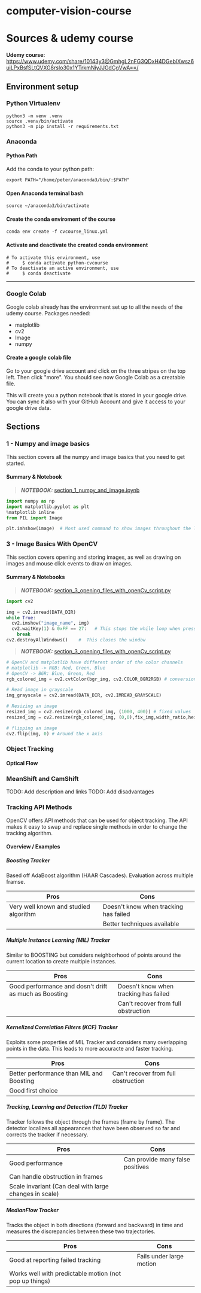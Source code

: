 # computer-vision-course
# Sources & udemy course
<b>Udemy course:</b> https://www.udemy.com/share/10143y3@GmhgL2nFG3QDxH4DGeblXwsz6uiLPxBsfSLtQVXG8rsIo30x1YTrkmNiyJJGdCgVwA==/


## Environment setup
### Python Virtualenv 
```
python3 -m venv .venv
source .venv/bin/activate
python3 -m pip install -r requirements.txt
```

### Anaconda
#### Python Path
Add the conda to your python path:
```
export PATH="/home/peter/anaconda3/bin/:$PATH"
```

#### Open Anaconda terminal bash
```
source ~/anaconda3/bin/activate
```

#### Create the conda enviroment of the course
```
conda env create -f cvcourse_linux.yml
```

#### Activate and deactivate the created conda environment
```
# To activate this environment, use                                             
#     $ conda activate python-cvcourse                                          
# To deactivate an active environment, use                                                   
#     $ conda deactivate   
```
---
### Google Colab
Google colab already has the environment set up to all the needs of the udemy course.
Packages needed:
* matplotlib
* cv2
* Image
* numpy
#### Create a google colab file
Go to your google drive account and click on the three stripes on the top left. Then click "more". You should see now Google Colab as a creatable file.

This will create you a python notebook that is stored in your google drive. You can sync it also with your GitHub Account and give it access to your google drive data.

## Sections
### 1 - Numpy and image basics
This section covers all the numpy and image basics that you need to get started. 
#### Summary & Notebook
> **_NOTEBOOK:_** [section_1_numpy_and_image.ipynb](https://github.com/pkhurt/computer-vision-course/blob/main/section_1_numpy_and_image.ipynb)

```python
import numpy as np
import matplotlib.pyplot as plt
%matplotlib inline
from PIL import Image

plt.imhshow(image)  # Most used command to show images throughout the lectures
```
### 3 - Image Basics With OpenCV
This section covers opening and storing images, as well as drawing on images and mouse click events to draw on images.
#### Summary & Notebooks
> **_NOTEBOOK:_** [section_3_opening_files_with_openCv_script.py](https://github.com/pkhurt/computer-vision-course/blob/main/section_3_opening_files_with_openCv_script.py)
```python
import cv2

img = cv2.imread(DATA_DIR)
while True:
  cv2.imshow("image_name", img)
  cv2.waitKey(1) & 0xFF == 27:   # This stops the while loop when pressing the "esc" key
    break
cv2.destroyAllWindows()    #  This closes the window
```
> **_NOTEBOOK:_** [section_3_opening_files_with_openCv_script.py](https://github.com/pkhurt/computer-vision-course/blob/main/section_3_opening_files_with_openCv_script.py)
```python
# OpenCV and matplotlib have different order of the color channels
# matplotlib -> RGB: Red, Green, Blue
# OpenCV -> BGR: Blue, Green, Red
rgb_colored_img = cv2.cvtColor(bgr_img, cv2.COLOR_BGR2RGB) # conversion between color channels

# Read image in grayscale
img_grayscale = cv2.imread(DATA_DIR, cv2.IMREAD_GRAYSCALE)

# Resizing an image
resized_img = cv2.resize(rgb_colored_img, (1000, 400)) # fixed values
resized_img = cv2.resize(rgb_colored_img, (0,0),fix_img,width_ratio,height_ratio) # with a ratio

# flipping an image
cv2.flip(img, 0) # Around the x axis

```

### Object Tracking
#### Optical Flow
<!-- TODO: Describe shortly whats on: https://docs.opencv.org/3.4/d4/dee/tutorial_optical_flow.html -->
<!-- TODO: Describe shortly the things used in section_7_57_...ipynb and scripts/object_tracking_with_webcam -->

### MeanShift and CamShift
TODO: Add description and links
TODO: Add disadvantages

### Tracking API Methods
OpenCV offers API methods that can be used for object tracking. The API makes it easy to swap and replace 
single methods in order to change the tracking algorithm.

#### Overview / Examples
##### Boosting Tracker
Based off AdaBoost algorithm (HAAR Cascades). Evaluation across multiple framse.

| Pros                         | Cons                          |
|------------------------------|-------------------------------|
| Very well known and studied algorithm       | Doesn't know when tracking has failed           |
|        | Better techniques available      |

##### Multiple Instance Learning (MIL) Tracker
Similar to BOOSTING but considers neighborhood of points around the current location to create multiple instances.

| Pros                         | Cons                          |
|------------------------------|-------------------------------|
| Good performance and dosn't drift as much as Boosting       | Doesn't know when tracking has failed           |
|        | Can't recover from full obstruction      |

##### Kernelized Correlation Filters (KCF) Tracker
Exploits some properties of MIL Tracker and considers many overlapping points in the data. This leads to more accuracte and faster tracking.

| Pros                         | Cons                          |
|------------------------------|-------------------------------|
| Better performance than MIL and Boosting       | Can't recover from full obstruction |
| Good first choice       |       |

##### Tracking, Learning and Detection (TLD) Tracker
Tracker follows the object through the frames (frame by frame). The detector localizes all appearances that have been observed so far and corrects the tracker if necessary.

| Pros                         | Cons                          |
|------------------------------|-------------------------------|
| Good performance      | Can provide many false positives |
| Can handle obstruction in frames       |       |
| Scale invariant (Can deal with large changes in scale)    |       |

##### MedianFlow Tracker
Tracks the object in both directions (forward and backward) in time and measures the discrepancies between these two trajectories.

| Pros                         | Cons                          |
|------------------------------|-------------------------------|
| Good at reporting failed tracking    | Fails under large motion |
| Works well with predictable motion (not pop up things)       |       |